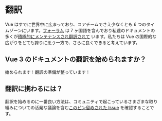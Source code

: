 # 翻訳

Vue はすでに世界中に広まっており、コアチームでさえ少なくとも 6 つのタイムゾーンにいます。[フォーラム](https://forum.vuejs.org/) は 7 ヶ国語を含んでおり私達のドキュメントの多くが[積極的にメンテナンスされ翻訳されて](https://github.com/vuejs?utf8=%E2%9C%93&q=vuejs.org) います。私たちは Vue の国際的な広がりをとても誇りに思う一方で、さらに良くできると考えています。

## Vue 3 のドキュメントの翻訳を始められますか？

始められます！翻訳の準備が整っています！

## 翻訳に携わるには？

翻訳を始めるのに一番良い方法は、コミュニティで起こっているさまざまな取り組みについての活発な議論を含む[このピン留めされた Issue](https://github.com/vuejs/docs-next/issues/478) を確認することです。
